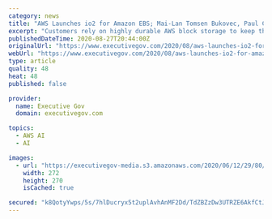 ```yaml
---
category: news
title: "AWS Launches io2 for Amazon EBS; Mai-Lan Tomsen Bukovec, Paul Constantinides Quoted"
excerpt: "Customers rely on highly durable AWS block storage to keep their business-critical applications running at any scale,” said Mai-Lan Tomsen Bukovec, VP, Block and Object Storage, AWS. “Today, we are excited to announce new high durability io2 volumes,"
publishedDateTime: 2020-08-27T20:44:00Z
originalUrl: "https://www.executivegov.com/2020/08/aws-launches-io2-for-amazon-ebs-mai-lan-tomsen-bukovec-paul-constantinides-quoted/"
webUrl: "https://www.executivegov.com/2020/08/aws-launches-io2-for-amazon-ebs-mai-lan-tomsen-bukovec-paul-constantinides-quoted/"
type: article
quality: 48
heat: 48
published: false

provider:
  name: Executive Gov
  domain: executivegov.com

topics:
  - AWS AI
  - AI

images:
  - url: "https://executivegov-media.s3.amazonaws.com/2020/06/12/29/80/e2/b5/b7/6e/29/f4/aws_20190529.png"
    width: 272
    height: 270
    isCached: true

secured: "k8QotyYwps/5s/7hlDucryx5t2uplAvhAnMF2Dd/TdZBZzDw3UTRZE6AkfCtJy8B9kdoDvp7CviQTxQGb4GiHxHbOPWsXyGUBPZ/w9SbRS5C6zK/qnGZfa0WGgIDbCY/7Fazu1ArW2ifk4hh0xtyJSZfKsbeKEkKhGg9YXEsi73ZCymYLX+gr1GBpdZXubIy8k0SECH1RqYJdhxnDCpdcRGs/l56n2zmi5vrGmr2eIhNFQI3FwbxPu5TLGmkW5IC399GREIv85wFhNQbNB7YAAEtTJAVIRfJED2AVFz3XlLUcPxFoqYeiL75WZUPQ9XczwtV81zC7lpQ52khumt7PZ4btzVOsI+y7RBcj4exjsc=;FQy+hSOa8gt0UjfokQmK/Q=="
---
```


